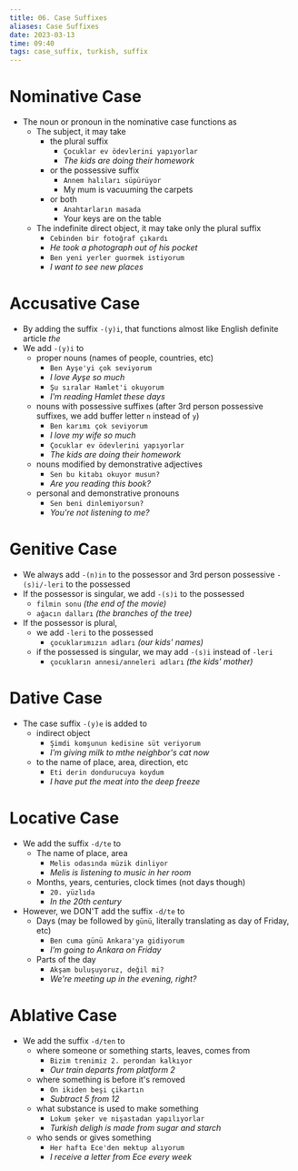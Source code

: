 ```yaml
---
title: 06. Case Suffixes
aliases: Case Suffixes
date: 2023-03-13
time: 09:40
tags: case_suffix, turkish, suffix
---
```


# Nominative Case

-   The noun or pronoun in the nominative case functions as
    -   The subject, it may take
        -   the plural suffix
            -   `Çocuklar ev ödevlerini yapıyorlar`
            -   _The kids are doing their homework_
        -   or the possessive suffix
            -   `Annem halıları süpürüyor`
            -   My mum is vacuuming the carpets
        -   or both
            -   `Anahtarların masada`
            -   Your keys are on the table
    -   The indefinite direct object, it may take only the plural suffix
        -   `Cebinden bir fotoğraf çıkardı`
        -   _He took a photograph out of his pocket_
        -   `Ben yeni yerler guormek istiyorum`
        -   _I want to see new places_

# Accusative Case

-   By adding the suffix `-(y)i`, that functions almost like English definite article _the_
-   We add `-(y)i` to
    -   proper nouns (names of people, countries, etc)
        -   `Ben Ayşe'yi çok seviyorum`
        -   _I love Ayşe so much_
        -   `Şu sıralar Hamlet'i okuyorum`
        -   _I'm reading Hamlet these days_
    -   nouns with possessive suffixes (after 3rd person possessive suffixes, we add buffer letter `n` instead of `y`)
        -   `Ben karımı çok seviyorum`
        -   _I love my wife so much_
        -   `Çocuklar ev ödevlerini yapıyorlar`
        -   _The kids are doing their homework_
    -   nouns modified by demonstrative adjectives
        -   `Sen bu kitabı okuyor musun?`
        -   _Are you reading this book?_
    -   personal and demonstrative pronouns
        -   `Sen beni dinlemiyorsun?`
        -   _You're not listening to me?_

# Genitive Case

-   We always add `-(n)in` to the possessor and 3rd person possessive `-(s)i/-leri` to the possessed
-   If the possessor is singular, we add `-(s)i` to the possessed
    -   `filmin sonu` _(the end of the movie)_
    -   `aǧacın dalları` _(the branches of the tree)_
-   If the possessor is plural,
    -   we add `-leri` to the possessed
        -   `çocuklarımızın adları` _(our kids' names)_
    -   if the possessed is singular, we may add `-(s)i` instead of `-leri`
        -   `çocukların annesi/anneleri adları` _(the kids' mother)_

# Dative Case

-   The case suffix `-(y)e` is added to
    -   indirect object
        -   `Şimdi komşunun kedisine süt veriyorum`
        -   _I'm giving milk to mthe neighbor's cat now_
    -   to the name of place, area, direction, etc
        -   `Eti derin dondurucuya koydum`
        -   _I have put the meat into the deep freeze_

# Locative Case

-   We add the suffix `-d/te` to
    -   The name of place, area
        -   `Melis odasında müzik dinliyor`
        -   _Melis is listening to music in her room_
    -   Months, years, centuries, clock times (not days though)
        -   `20. yüzlıda`
        -   _In the 20th century_
-   However, we DON'T add the suffix `-d/te` to
    -   Days (may be followed by `günü`, literally translating as day of Friday, etc)
        -   `Ben cuma günü Ankara'ya gidiyorum`
        -   _I'm going to Ankara on Friday_
    -   Parts of the day
        -   `Akşam buluşuyoruz, deǧil mi?`
        -   _We're meeting up in the evening, right?_

# Ablative Case

-   We add the suffix `-d/ten` to
    -   where someone or something starts, leaves, comes from
        -   `Bizim trenimiz 2. perondan kalkıyor`
        -   _Our train departs from platform 2_
    -   where something is before it's removed
        -   `On ikiden beşi çikartın`
        -   _Subtract 5 from 12_
    -   what substance is used to make something
        -   `Lokum şeker ve nişastadan yapılıyorlar`
        -   _Turkish deligh is made from sugar and starch_
    -   who sends or gives something
        -   `Her hafta Ece'den mektup alıyorum`
        -   _I receive a letter from Ece every week_
